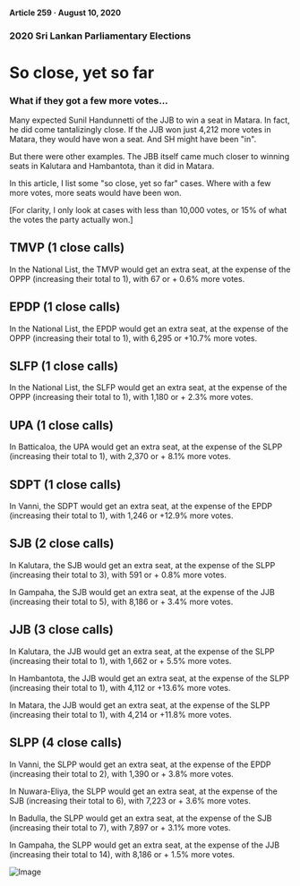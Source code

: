 #### Article 259 · August 10, 2020

### 2020 Sri Lankan Parliamentary Elections

# So close, yet so far

### What if they got a few more votes...

Many expected Sunil Handunnetti of the JJB to win a seat in Matara. In fact, he did come tantalizingly close. If the JJB won just 4,212 more votes in Matara, they would have won a seat. And SH might have been "in".

But there were other examples. The JBB itself came much closer to winning seats in Kalutara and Hambantota, than it did in Matara.

In this article, I list some "so close, yet so far" cases. Where with a few more votes, more seats would have been won.

[For clarity, I only look at cases with less than 10,000 votes, or 15% of what the votes the party actually won.]

## TMVP (1 close calls)

In the National List, the TMVP would get an extra seat, at the expense of the OPPP (increasing their total to 1), with 67 or + 0.6% more votes.

## EPDP (1 close calls)

In the National List, the EPDP would get an extra seat, at the expense of the OPPP (increasing their total to 1), with 6,295 or +10.7% more votes.

## SLFP (1 close calls)

In the National List, the SLFP would get an extra seat, at the expense of the OPPP (increasing their total to 1), with 1,180 or + 2.3% more votes.

## UPA (1 close calls)

In Batticaloa, the UPA would get an extra seat, at the expense of the SLPP (increasing their total to 1), with 2,370 or + 8.1% more votes.

## SDPT (1 close calls)

In Vanni, the SDPT would get an extra seat, at the expense of the EPDP (increasing their total to 1), with 1,246 or +12.9% more votes.

## SJB (2 close calls)

In Kalutara, the SJB would get an extra seat, at the expense of the SLPP (increasing their total to 3), with 591 or + 0.8% more votes.

In Gampaha, the SJB would get an extra seat, at the expense of the JJB (increasing their total to 5), with 8,186 or + 3.4% more votes.

## JJB (3 close calls)

In Kalutara, the JJB would get an extra seat, at the expense of the SLPP (increasing their total to 1), with 1,662 or + 5.5% more votes.

In Hambantota, the JJB would get an extra seat, at the expense of the SLPP (increasing their total to 1), with 4,112 or +13.6% more votes.

In Matara, the JJB would get an extra seat, at the expense of the SLPP (increasing their total to 1), with 4,214 or +11.8% more votes.

## SLPP (4 close calls)

In Vanni, the SLPP would get an extra seat, at the expense of the EPDP (increasing their total to 2), with 1,390 or + 3.8% more votes.

In Nuwara-Eliya, the SLPP would get an extra seat, at the expense of the SJB (increasing their total to 6), with 7,223 or + 3.6% more votes.

In Badulla, the SLPP would get an extra seat, at the expense of the SJB (increasing their total to 7), with 7,897 or + 3.1% more votes.

In Gampaha, the SLPP would get an extra seat, at the expense of the JJB (increasing their total to 14), with 8,186 or + 1.5% more votes.

![Image](https://cdn-images-1.medium.com/max/800/1*syyrbCgvAzZiewBDVfyHZA.png)